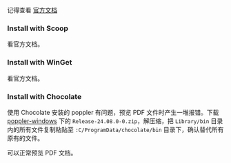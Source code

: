 记得查看 [官方文档](https://yazi-rs.github.io/docs/installation/)

### Install with Scoop

看官方文档。

### Install with WinGet

看官方文档。

### Install with Chocolate

使用 Chocolate 安装的 poppler 有问题，预览 PDF 文件时产生一堆报错。下载 [poppler-windows](https://github.com/oschwartz10612/poppler-windows/releases/tag/v24.08.0-0) 下的 `Release-24.08.0-0.zip`，解压缩，把 `Library/bin` 目录内的所有文件复制粘贴至 `:C/ProgramData/chocolate/bin` 目录下，确认替代所有原有的文件。

可以正常预览 PDF 文档。
